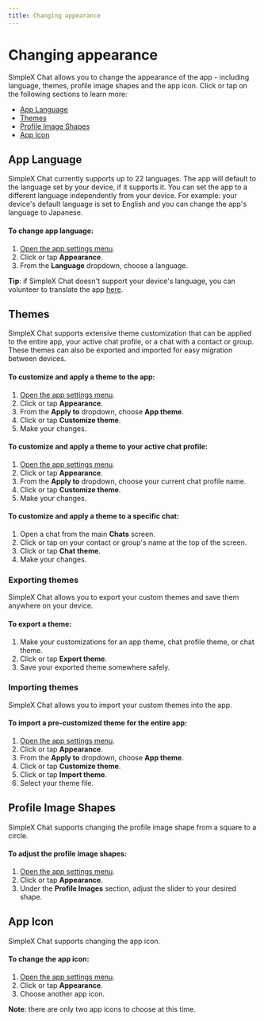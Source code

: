 ```yaml
---
title: Changing appearance
---
```


# Changing appearance

SimpleX Chat allows you to change the appearance of the app - including language, themes, profile image shapes and the app icon. Click or tap on the following sections to learn more:

- [App Language](#app-language)
- [Themes](#themes)
- [Profile Image Shapes](#profile-image-shapes)
- [App Icon](#app-icon)

## App Language

SimpleX Chat currently supports up to 22 languages. The app will default to the language set by your device, if it supports it. You can set the app to a different language independently from your device. For example: your device's default language is set to English and you can change the app's language to Japanese.  

#### To change app language:

1. [Open the app settings menu](./app-settings.md#opening-the-app-settings-menu).
2. Click or tap **Appearance**.
3. From the **Language** dropdown, choose a language. 

**Tip**: if SimpleX Chat doesn't support your device's language, you can volunteer to translate the app [here](https://hosted.weblate.org/projects/simplex-chat/).

## Themes

SimpleX Chat supports extensive theme customization that can be applied to the entire app, your active chat profile, or a chat with a contact or group. These themes can also be exported and imported for easy migration between devices.

#### To customize and apply a theme to the app:

1. [Open the app settings menu](./app-settings.md#opening-the-app-settings-menu).
2. Click or tap **Appearance**.
3. From the **Apply to** dropdown, choose  **App theme**. 
4. Click or tap **Customize theme**. 
5. Make your changes.

#### To customize and apply a theme to your active chat profile:

1. [Open the app settings menu](./app-settings.md#opening-the-app-settings-menu).
2. Click or tap **Appearance**.
3. From the **Apply to** dropdown, choose your current chat profile name.  
4. Click or tap **Customize theme**. 
5. Make your changes.

#### To customize and apply a theme to a specific chat:

1. Open a chat from the main **Chats** screen. 
2. Click or tap on your contact or group's name at the top of the screen.
3. Click or tap **Chat theme**. 
4. Make your changes. 

### Exporting themes

SimpleX Chat allows you to export your custom themes and save them anywhere on your device. 

#### To export a theme:

1. Make your customizations for an app theme, chat profile theme, or chat theme. 
2. Click or tap **Export theme**. 
3. Save your exported theme somewhere safely. 

### Importing themes

SimpleX Chat allows you to import your custom themes into the app.

#### To import a pre-customized theme for the entire app:

1. [Open the app settings menu](./app-settings.md#opening-the-app-settings-menu).
2. Click or tap **Appearance**.
3. From the **Apply to** dropdown, choose **App theme**. 
4. Click or tap **Customize theme**. 
5. Click or tap **Import theme**. 
6. Select your theme file. 

## Profile Image Shapes

SimpleX Chat supports changing the profile image shape from a square to a circle.

#### To adjust the profile image shapes:

1. [Open the app settings menu](./app-settings.md#opening-the-app-settings-menu).
2. Click or tap **Appearance**.
3. Under the **Profile Images** section, adjust the slider to your desired shape.

## App Icon

SimpleX Chat supports changing the app icon. 

#### To change the app icon:

1. [Open the app settings menu](./app-settings.md#opening-the-app-settings-menu).
2. Click or tap **Appearance**.
3. Choose another app icon. 

**Note**: there are only two app icons to choose at this time. 